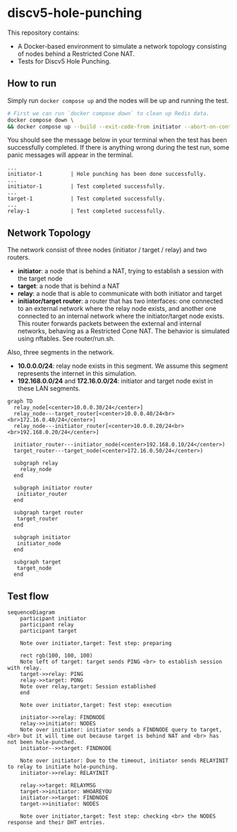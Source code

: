 # discv5-hole-punching

This repository contains:

- A Docker-based environment to simulate a network topology consisting of nodes behind a Restricted Cone NAT.
- Tests for Discv5 Hole Punching.

## How to run

Simply run `docker compose up` and the nodes will be up and running the test.

```bash
# First we can run `docker compose down` to clean up Redis data.
docker compose down \
&& docker compose up --build --exit-code-from initiator --abort-on-container-exit 
```

You should see the message below in your terminal when the test has been successfully completed. If there is anything wrong during the test run, some panic messages will appear in the terminal.

```
...
initiator-1         | Hole punching has been done successfully.
...
initiator-1         | Test completed successfully.
...
target-1            | Test completed successfully.
...
relay-1             | Test completed successfully.
```

## Network Topology

The network consist of three nodes (initiator / target / relay) and two routers.

- **initiator**: a node that is behind a NAT, trying to establish a session with the target node
- **target**: a node that is behind a NAT
- **relay**: a node that is able to communicate with both initiator and target
- **initiator/target router**: a router that has two interfaces: one connected to an external network where the relay node exists, and another one connected to an internal network where the initiator/target node exists. This router forwards packets between the external and internal networks, behaving as a Restricted Cone NAT. The behavior is simulated using nftables. See router/run.sh.

Also, three segments in the network.

- **10.0.0.0/24**: relay node exists in this segment. We assume this segment represents the internet in this simulation.
- **192.168.0.0/24** and **172.16.0.0/24**: initiator and target node exist in these LAN segments.

```mermaid
graph TD
  relay_node[<center>10.0.0.30/24</center>]
  relay_node---target_router[<center>10.0.0.40/24<br><br>172.16.0.40/24</center>]
  relay_node---initiator_router[<center>10.0.0.20/24<br><br>192.168.0.20/24</center>]
  
  initiator_router---initiator_node(<center>192.168.0.10/24</center>)
  target_router---target_node(<center>172.16.0.50/24</center>)

  subgraph relay
    relay_node
  end

  subgraph initiator router
   initiator_router
  end
  
  subgraph target router
   target_router
  end
  
  subgraph initiator
   initiator_node
  end
  
  subgraph target
   target_node
  end
```

## Test flow

```mermaid
sequenceDiagram
    participant initiator
    participant relay
    participant target

    Note over initiator,target: Test step: preparing

    rect rgb(100, 100, 100)
    Note left of target: target sends PING <br> to establish session with relay.
    target->>relay: PING
    relay->>target: PONG
    Note over relay,target: Session established
    end

    Note over initiator,target: Test step: execution

    initiator->>relay: FINDNODE
    relay->>initiator: NODES
    Note over initiator: initiator sends a FINDNODE query to target, <br> but it will time out because target is behind NAT and <br> has not been hole-punched.
    initiator-->>target: FINDNODE

    Note over initiator: Due to the timeout, initiator sends RELAYINIT to relay to initiate hole-punching.
    initiator->>relay: RELAYINIT

    relay->>target: RELAYMSG
    target->>initiator: WHOAREYOU
    initiator->>target: FINDNODE
    target->>initiator: NODES

    Note over initiator,target: Test step: checking <br> the NODES response and their DHT entries.
```
